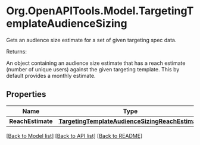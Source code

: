 # Org.OpenAPITools.Model.TargetingTemplateAudienceSizing
Gets an audience size estimate for a set of given targeting spec data. <p>Returns:</p> An object containing an audience size estimate that has a reach estimate (number of unique users) against the given targeting template. This by default provides a monthly estimate. 

## Properties

Name | Type | Description | Notes
------------ | ------------- | ------------- | -------------
**ReachEstimate** | [**TargetingTemplateAudienceSizingReachEstimate**](TargetingTemplateAudienceSizingReachEstimate.md) |  | [optional] 

[[Back to Model list]](../README.md#documentation-for-models) [[Back to API list]](../README.md#documentation-for-api-endpoints) [[Back to README]](../README.md)


